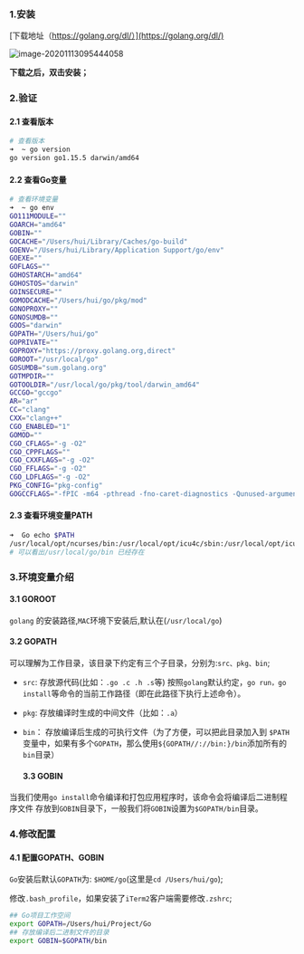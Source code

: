 ### 1.安装

[下载地址（https://golang.org/dl/）](https://golang.org/dl/)

![image-20201113095444058](https://gitee.com/QingHui/picGo-img-bed/raw/master/img/image-20201113095444058.png)

**下载之后，双击安装；**



### 2.验证

#### 2.1 查看版本

```sh
# 查看版本
➜  ~ go version
go version go1.15.5 darwin/amd64
```



#### 2.2 查看Go变量

```sh
# 查看环境变量
➜  ~ go env
GO111MODULE=""
GOARCH="amd64"
GOBIN=""
GOCACHE="/Users/hui/Library/Caches/go-build"
GOENV="/Users/hui/Library/Application Support/go/env"
GOEXE=""
GOFLAGS=""
GOHOSTARCH="amd64"
GOHOSTOS="darwin"
GOINSECURE=""
GOMODCACHE="/Users/hui/go/pkg/mod"
GONOPROXY=""
GONOSUMDB=""
GOOS="darwin"
GOPATH="/Users/hui/go"
GOPRIVATE=""
GOPROXY="https://proxy.golang.org,direct"
GOROOT="/usr/local/go"
GOSUMDB="sum.golang.org"
GOTMPDIR=""
GOTOOLDIR="/usr/local/go/pkg/tool/darwin_amd64"
GCCGO="gccgo"
AR="ar"
CC="clang"
CXX="clang++"
CGO_ENABLED="1"
GOMOD=""
CGO_CFLAGS="-g -O2"
CGO_CPPFLAGS=""
CGO_CXXFLAGS="-g -O2"
CGO_FFLAGS="-g -O2"
CGO_LDFLAGS="-g -O2"
PKG_CONFIG="pkg-config"
GOGCCFLAGS="-fPIC -m64 -pthread -fno-caret-diagnostics -Qunused-arguments -fmessage-length=0 -fdebug-prefix-map=/var/folders/8f/vnx2y1h57nzbd2p4vtcl6hv80000gn/T/go-build487191191=/tmp/go-build -gno-record-gcc-switches -fno-common"
```

#### 2.3 查看环境变量PATH

```sh
➜  Go echo $PATH
/usr/local/opt/ncurses/bin:/usr/local/opt/icu4c/sbin:/usr/local/opt/icu4c/bin:/Users/hui/.nvm/versions/node/v12.3.1/bin:/usr/local/bin:/usr/bin:/bin:/usr/sbin:/sbin:/usr/local/go/bin:/Users/hui/DevEnvSpace/maven-3.6.3/bin
# 可以看出/usr/local/go/bin 已经存在
```





### 3.环境变量介绍

#### 3.1 GOROOT
`golang` 的安装路径,`MAC`环境下安装后,默认在(`/usr/local/go`)

#### 3.2  GOPATH
可以理解为工作目录，该目录下约定有三个子目录，分别为:`src、pkg、bin`;

- `src`: 存放源代码(比如：`.go .c .h .s`等)  按照`golang`默认约定，`go run，go install`等命令的当前工作路径（即在此路径下执行上述命令）。
- `pkg`: 存放编译时生成的中间文件（比如：`.a`）
- `bin`： 存放编译后生成的可执行文件（为了方便，可以把此目录加入到 `$PATH` 变量中，如果有多个`GOPATH`，那么使用`${GOPATH//://bin:}/bin`添加所有的`bin`目录）

  #### 3.3  GOBIN

当我们使用`go install`命令编译和打包应用程序时，该命令会将编译后二进制程序文件 存放到`GOBIN`目录下，一般我们将`GOBIN`设置为`$GOPATH/bin`目录。



### 4.修改配置

#### 4.1 配置GOPATH、GOBIN

`Go`安装后默认`GOPATH`为: `$HOME/go`(这里是`cd /Users/hui/go`);

修改`.bash_profile`，如果安装了`iTerm2`客户端需要修改`.zshrc`;

```sh
## Go项目工作空间
export GOPATH=/Users/hui/Project/Go
## 存放编译后二进制文件的目录
export GOBIN=$GOPATH/bin
```



